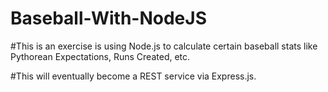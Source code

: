 # Baseball-With-NodeJS

#This is an exercise is using Node.js to calculate certain baseball stats like Pythorean Expectations, Runs Created, etc.

#This will eventually become a REST service via Express.js.

